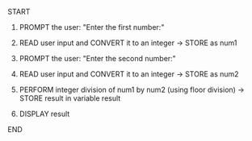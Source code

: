 START

1. PROMPT the user: "Enter the first number:"
2. READ user input and CONVERT it to an integer → STORE as num1

3. PROMPT the user: "Enter the second number:"
4. READ user input and CONVERT it to an integer → STORE as num2

5. PERFORM integer division of num1 by num2 (using floor division) → STORE result in variable result

6. DISPLAY result

END